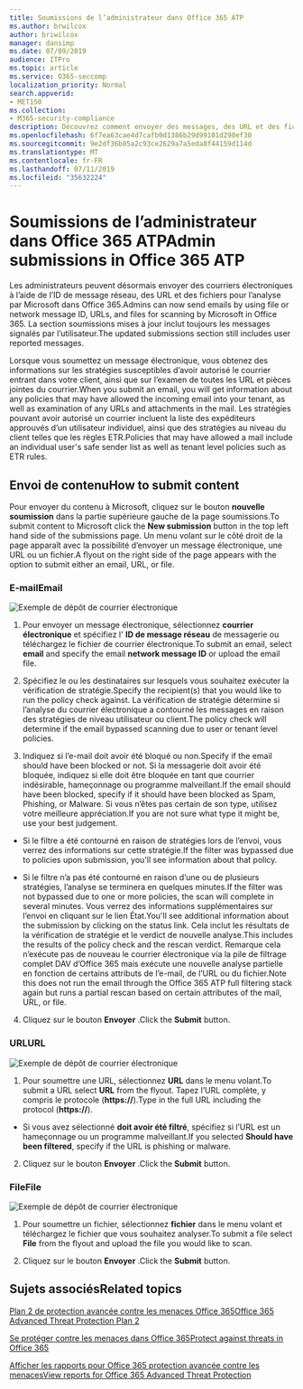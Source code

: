 ```yaml
---
title: Soumissions de l’administrateur dans Office 365 ATP
ms.author: brwilcox
author: briwilcox
manager: dansimp
ms.date: 07/09/2019
audience: ITPro
ms.topic: article
ms.service: O365-seccomp
localization_priority: Normal
search.appverid:
- MET150
ms.collection:
- M365-security-compliance
description: Découvrez comment envoyer des messages, des URL et des fichiers potentiellement dangereux à Microsoft.
ms.openlocfilehash: 6f7ea63cae4d7cafb0d1386b29d99101d290ef30
ms.sourcegitcommit: 9e2df36b05a2c93ce2629a7a5eda8f44159d114d
ms.translationtype: MT
ms.contentlocale: fr-FR
ms.lasthandoff: 07/11/2019
ms.locfileid: "35632224"
---
```

# <a name="admin-submissions-in-office-365-atp"></a><span data-ttu-id="02cd6-103">Soumissions de l’administrateur dans Office 365 ATP</span><span class="sxs-lookup"><span data-stu-id="02cd6-103">Admin submissions in Office 365 ATP</span></span>

<span data-ttu-id="02cd6-104">Les administrateurs peuvent désormais envoyer des courriers électroniques à l’aide de l’ID de message réseau, des URL et des fichiers pour l’analyse par Microsoft dans Office 365.</span><span class="sxs-lookup"><span data-stu-id="02cd6-104">Admins can now send emails by using file or network message ID, URLs, and files for scanning by Microsoft in Office 365.</span></span> <span data-ttu-id="02cd6-105">La section soumissions mises à jour inclut toujours les messages signalés par l’utilisateur.</span><span class="sxs-lookup"><span data-stu-id="02cd6-105">The updated submissions section still includes user reported messages.</span></span> 

<span data-ttu-id="02cd6-106">Lorsque vous soumettez un message électronique, vous obtenez des informations sur les stratégies susceptibles d’avoir autorisé le courrier entrant dans votre client, ainsi que sur l’examen de toutes les URL et pièces jointes du courrier.</span><span class="sxs-lookup"><span data-stu-id="02cd6-106">When you submit an email, you will get information about any policies that may have allowed the incoming email into your tenant, as well as examination of any URLs and attachments in the mail.</span></span> <span data-ttu-id="02cd6-107">Les stratégies pouvant avoir autorisé un courrier incluent la liste des expéditeurs approuvés d’un utilisateur individuel, ainsi que des stratégies au niveau du client telles que les règles ETR.</span><span class="sxs-lookup"><span data-stu-id="02cd6-107">Policies that may have allowed a mail include an individual user's safe sender list as well as tenant level policies such as ETR rules.</span></span> 


## <a name="how-to-submit-content"></a><span data-ttu-id="02cd6-108">Envoi de contenu</span><span class="sxs-lookup"><span data-stu-id="02cd6-108">How to submit content</span></span>

<span data-ttu-id="02cd6-109">Pour envoyer du contenu à Microsoft, cliquez sur le bouton **nouvelle soumission** dans la partie supérieure gauche de la page soumissions.</span><span class="sxs-lookup"><span data-stu-id="02cd6-109">To submit content to Microsoft click the **New submission** button in the top left hand side of the submissions page.</span></span> <span data-ttu-id="02cd6-110">Un menu volant sur le côté droit de la page apparaît avec la possibilité d’envoyer un message électronique, une URL ou un fichier.</span><span class="sxs-lookup"><span data-stu-id="02cd6-110">A flyout on the right side of the page appears with the option to submit either an email, URL, or file.</span></span> 

### <a name="email"></a><span data-ttu-id="02cd6-111">E-mail</span><span class="sxs-lookup"><span data-stu-id="02cd6-111">Email</span></span>
![Exemple de dépôt de courrier électronique](media/submission-flyout-email.PNG)
1. <span data-ttu-id="02cd6-113">Pour envoyer un message électronique, sélectionnez **courrier électronique** et spécifiez l' **ID de message réseau** de messagerie ou téléchargez le fichier de courrier électronique.</span><span class="sxs-lookup"><span data-stu-id="02cd6-113">To submit an email, select **email** and specify the email **network message ID** or upload the email file.</span></span> 

2. <span data-ttu-id="02cd6-114">Spécifiez le ou les destinataires sur lesquels vous souhaitez exécuter la vérification de stratégie.</span><span class="sxs-lookup"><span data-stu-id="02cd6-114">Specify the recipient(s) that you would like to run the policy check against.</span></span> <span data-ttu-id="02cd6-115">La vérification de stratégie détermine si l’analyse du courrier électronique a contourné les messages en raison des stratégies de niveau utilisateur ou client.</span><span class="sxs-lookup"><span data-stu-id="02cd6-115">The policy check will determine if the email bypassed scanning due to user or tenant level policies.</span></span> 

3. <span data-ttu-id="02cd6-116">Indiquez si l’e-mail doit avoir été bloqué ou non.</span><span class="sxs-lookup"><span data-stu-id="02cd6-116">Specify if the email should have been blocked or not.</span></span> <span data-ttu-id="02cd6-117">Si la messagerie doit avoir été bloquée, indiquez si elle doit être bloquée en tant que courrier indésirable, hameçonnage ou programme malveillant.</span><span class="sxs-lookup"><span data-stu-id="02cd6-117">If the email should have been blocked, specify if it should have been blocked as Spam, Phishing, or Malware.</span></span> <span data-ttu-id="02cd6-118">Si vous n’êtes pas certain de son type, utilisez votre meilleure appréciation.</span><span class="sxs-lookup"><span data-stu-id="02cd6-118">If you are not sure what type it might be, use your best judgement.</span></span>  

* <span data-ttu-id="02cd6-119">Si le filtre a été contourné en raison de stratégies lors de l’envoi, vous verrez des informations sur cette stratégie.</span><span class="sxs-lookup"><span data-stu-id="02cd6-119">If the filter was bypassed due to policies upon submission, you'll see information about that policy.</span></span>

* <span data-ttu-id="02cd6-120">Si le filtre n’a pas été contourné en raison d’une ou de plusieurs stratégies, l’analyse se terminera en quelques minutes.</span><span class="sxs-lookup"><span data-stu-id="02cd6-120">If the filter was not bypassed due to one or more policies, the scan will complete in several minutes.</span></span> <span data-ttu-id="02cd6-121">Vous verrez des informations supplémentaires sur l’envoi en cliquant sur le lien État.</span><span class="sxs-lookup"><span data-stu-id="02cd6-121">You'll see additional information about the submission by clicking on the status link.</span></span> <span data-ttu-id="02cd6-122">Cela inclut les résultats de la vérification de stratégie et le verdict de nouvelle analyse.</span><span class="sxs-lookup"><span data-stu-id="02cd6-122">This includes the results of the policy check and the rescan verdict.</span></span> <span data-ttu-id="02cd6-123">Remarque cela n’exécute pas de nouveau le courrier électronique via la pile de filtrage complet DAV d’Office 365 mais exécute une nouvelle analyse partielle en fonction de certains attributs de l’e-mail, de l’URL ou du fichier.</span><span class="sxs-lookup"><span data-stu-id="02cd6-123">Note this does not run the email through the Office 365 ATP full filtering stack again but runs a partial rescan based on certain attributes of the mail, URL, or file.</span></span> 

4. <span data-ttu-id="02cd6-124">Cliquez sur le bouton **Envoyer** .</span><span class="sxs-lookup"><span data-stu-id="02cd6-124">Click the **Submit** button.</span></span>

### <a name="url"></a><span data-ttu-id="02cd6-125">URL</span><span class="sxs-lookup"><span data-stu-id="02cd6-125">URL</span></span>
![Exemple de dépôt de courrier électronique](media/submission-url-flyout.png)
1. <span data-ttu-id="02cd6-127">Pour soumettre une URL, sélectionnez **URL** dans le menu volant.</span><span class="sxs-lookup"><span data-stu-id="02cd6-127">To submit a URL select **URL** from the flyout.</span></span> <span data-ttu-id="02cd6-128">Tapez l’URL complète, y compris le protocole (**https://**).</span><span class="sxs-lookup"><span data-stu-id="02cd6-128">Type in the full URL including the protocol (**https://**).</span></span> 

* <span data-ttu-id="02cd6-129">Si vous avez sélectionné **doit avoir été filtré**, spécifiez si l’URL est un hameçonnage ou un programme malveillant.</span><span class="sxs-lookup"><span data-stu-id="02cd6-129">If you selected **Should have been filtered**, specify if the URL is phishing or malware.</span></span>

2. <span data-ttu-id="02cd6-130">Cliquez sur le bouton **Envoyer** .</span><span class="sxs-lookup"><span data-stu-id="02cd6-130">Click the **Submit** button.</span></span> 


### <a name="file"></a><span data-ttu-id="02cd6-131">File</span><span class="sxs-lookup"><span data-stu-id="02cd6-131">File</span></span>
![Exemple de dépôt de courrier électronique](media/submission-file-flyout.PNG)
1. <span data-ttu-id="02cd6-133">Pour soumettre un fichier, sélectionnez **fichier** dans le menu volant et téléchargez le fichier que vous souhaitez analyser.</span><span class="sxs-lookup"><span data-stu-id="02cd6-133">To submit a file select **File** from the flyout and upload the file you would like to scan.</span></span> 

2. <span data-ttu-id="02cd6-134">Cliquez sur le bouton **Envoyer** .</span><span class="sxs-lookup"><span data-stu-id="02cd6-134">Click the **Submit** button.</span></span>


## <a name="related-topics"></a><span data-ttu-id="02cd6-135">Sujets associés</span><span class="sxs-lookup"><span data-stu-id="02cd6-135">Related topics</span></span>

[<span data-ttu-id="02cd6-136">Plan 2 de protection avancée contre les menaces Office 365</span><span class="sxs-lookup"><span data-stu-id="02cd6-136">Office 365 Advanced Threat Protection Plan 2</span></span>](office-365-ti.md)
  
[<span data-ttu-id="02cd6-137">Se protéger contre les menaces dans Office 365</span><span class="sxs-lookup"><span data-stu-id="02cd6-137">Protect against threats in Office 365</span></span>](protect-against-threats.md)
  
[<span data-ttu-id="02cd6-138">Afficher les rapports pour Office 365 protection avancée contre les menaces</span><span class="sxs-lookup"><span data-stu-id="02cd6-138">View reports for Office 365 Advanced Threat Protection</span></span>](view-reports-for-atp.md)
  

